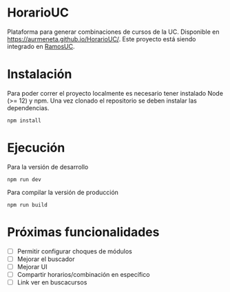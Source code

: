 # HorarioUC

Plataforma para generar combinaciones de cursos de la UC. Disponible en https://aurmeneta.github.io/HorarioUC/. Este proyecto está siendo integrado en [RamosUC](https://github.com/open-source-uc/ramos-uc).

# Instalación

Para poder correr el proyecto localmente es necesario tener instalado Node (>= 12) y npm. Una vez clonado el repositorio se deben instalar las dependencias.

```
npm install
```

# Ejecución

Para la versión de desarrollo

```
npm run dev
```

Para compilar la versión de producción

```
npm run build
```

# Próximas funcionalidades
- [ ] Permitir configurar choques de módulos
- [ ] Mejorar el buscador
- [ ] Mejorar UI
- [ ] Compartir horarios/combinación en específico
- [ ] Link ver en buscacursos
